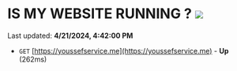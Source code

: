 # IS MY WEBSITE RUNNING ? [![](https://img.shields.io/static/v1?label=Sponsor&message=%E2%9D%A4&logo=GitHub&color=%23fe8e86)](https://github.com/sponsors/<username>)

Last updated: **4/21/2024, 4:42:00 PM**

- `GET` [https://youssefservice.me](https://youssefservice.me) - **Up** (262ms)
